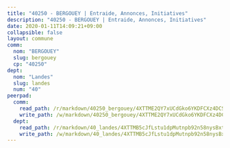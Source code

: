 ```yaml
---
title: "40250 - BERGOUEY | Entraide, Annonces, Initiatives"
description: "40250 - BERGOUEY | Entraide, Annonces, Initiatives"
date: 2020-01-11T14:09:21+09:00
collapsible: false
layout: commune
comm:
  nom: "BERGOUEY"
  slug: bergouey
  cp: "40250"
dept:
  nom: "Landes"
  slug: landes
  num: "40"
peerpad:
  comm:
    read_path: /r/markdown/40250_bergouey/4XTTME2QY7xUCdGko6YKDFCXz4DCSrDgBS8EdXZ2rSCs7i2z6
    write_path: /w/markdown/40250_bergouey/4XTTME2QY7xUCdGko6YKDFCXz4DCSrDgBS8EdXZ2rSCs7i2z6-K3TgTzK9sj6xKcQNYjuGSMsrmrjeCNVuMHKuNpKajkrAN2PZPHp14tR3hNjo88Ztf4aC5CzyjHG6cWnntYq7CCXWMgUQ5NfrMnZGHTMgoUPajFUEToiUkBc43BqgzNEjSwjvKRRk
  dept:
    read_path: /r/markdown/40_landes/4XTTMB5cJfLstu1dpMutnpb92n58nysBxt2LvNHp8iFa2he7h
    write_path: /w/markdown/40_landes/4XTTMB5cJfLstu1dpMutnpb92n58nysBxt2LvNHp8iFa2he7h-K3TgUvrqNj5GqBsxRXbDQxXTucun7uHSVZWT5C8CgQNaESTTE4cfR63JCubPGiKkKruc9dwpRJsb8aWPbJoGCdC5JVr33cPSqpb1rkjpoPrBPEdrj3zMya2yHWSYgr5GG1nyDstK
---
```


